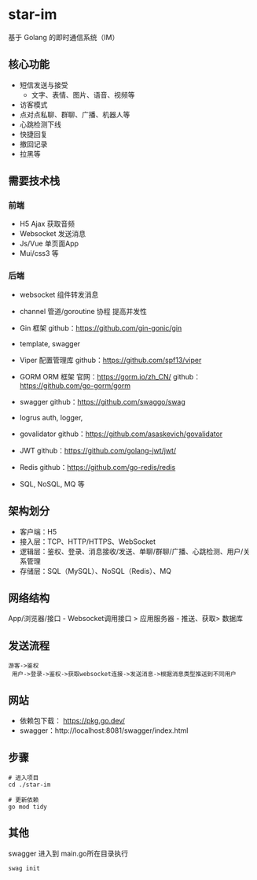 # star-im
基于 Golang 的即时通信系统（IM）

## 核心功能
- 短信发送与接受
  - 文字、表情、图片、语音、视频等
- 访客模式
- 点对点私聊、群聊、广播、机器人等
- 心跳检测下线
- 快捷回复
- 撤回记录
- 拉黑等

## 需要技术栈

### 前端

- H5 Ajax 获取音频
- Websocket 发送消息
- Js/Vue 单页面App
- Mui/css3 等

### 后端

- websocket 组件转发消息
- channel 管道/goroutine 协程 提高并发性
- Gin 框架
  github：https://github.com/gin-gonic/gin

- template, swagger
- Viper
  配置管理库
  github：https://github.com/spf13/viper

- GORM
  ORM 框架
  官网：https://gorm.io/zh_CN/
  github：https://github.com/go-gorm/gorm

- swagger
  github：https://github.com/swaggo/swag

- logrus auth, logger,
- govalidator
  github：https://github.com/asaskevich/govalidator

- JWT
  github：https://github.com/golang-jwt/jwt/

- Redis
  github：https://github.com/go-redis/redis
- SQL, NoSQL, MQ 等


## 架构划分
- 客户端：H5
- 接入层：TCP、HTTP/HTTPS、WebSocket
- 逻辑层：鉴权、登录、消息接收/发送、单聊/群聊/广播、心跳检测、用户/关系管理
- 存储层：SQL（MySQL）、NoSQL（Redis）、MQ



## 网络结构

App/浏览器/接口 - Websocket调用接口 > 应用服务器 - 推送、获取> 数据库



## 发送流程

``` mermaid
游客->鉴权
 用户->登录->鉴权->获取websocket连接->发送消息->根据消息类型推送到不同用户
```

## 网站

- 依赖包下载： https://pkg.go.dev/
- swagger：http://localhost:8081/swagger/index.html

## 步骤

```shell
# 进入项目
cd ./star-im

# 更新依赖
go mod tidy

```

## 其他

swagger
进入到 main.go所在目录执行

``` shell
swag init
```
